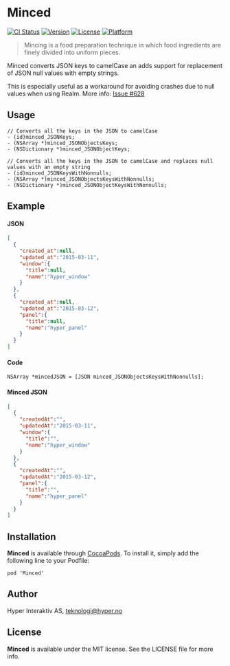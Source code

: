 # Minced

[![CI Status](http://img.shields.io/travis/hyperoslo/Minced.svg?style=flat)](https://travis-ci.org/hyperoslo/Minced)
[![Version](https://img.shields.io/cocoapods/v/Minced.svg?style=flat)](http://cocoadocs.org/docsets/Minced)
[![License](https://img.shields.io/cocoapods/l/Minced.svg?style=flat)](http://cocoadocs.org/docsets/Minced)
[![Platform](https://img.shields.io/cocoapods/p/Minced.svg?style=flat)](http://cocoadocs.org/docsets/Minced)

> Mincing is a food preparation technique in which food ingredients are finely divided into uniform pieces.

Minced converts JSON keys to camelCase an adds support for replacement of JSON null values with empty strings.

This is especially useful as a workaround for avoiding crashes due to null values when using Realm. More info: [Issue #628](https://github.com/realm/realm-cocoa/issues/628)

## Usage

```objc
// Converts all the keys in the JSON to camelCase
- (id)minced_JSONKeys;
- (NSArray *)minced_JSONObjectsKeys;
- (NSDictionary *)minced_JSONObjectKeys;

// Converts all the keys in the JSON to camelCase and replaces null values with an empty string
- (id)minced_JSONKeysWithNonnulls;
- (NSArray *)minced_JSONObjectsKeysWithNonnulls;
- (NSDictionary *)minced_JSONObjectKeysWithNonnulls;
```

## Example

#### JSON

```json
[
  {
    "created_at":null,
    "updated_at":"2015-03-11",
    "window":{
      "title":null,
      "name":"hyper_window"
    }
  },
  {
    "created_at":null,
    "updated_at":"2015-03-12",
    "panel":{
      "title":null,
      "name":"hyper_panel"
    }
  }
]
```

#### Code

```objc
NSArray *mincedJSON = [JSON minced_JSONObjectsKeysWithNonnulls];
```

#### Minced JSON

```json
[
  {
    "createdAt":"",
    "updatedAt":"2015-03-11",
    "window":{
      "title":"",
      "name":"hyper_window"
    }
  },
  {
    "createdAt":"",
    "updatedAt":"2015-03-12",
    "panel":{
      "title":"",
      "name":"hyper_panel"
    }
  }
]
```


## Installation

**Minced** is available through [CocoaPods](http://cocoapods.org). To install
it, simply add the following line to your Podfile:

`pod 'Minced'`

## Author

Hyper Interaktiv AS, teknologi@hyper.no

## License

**Minced** is available under the MIT license. See the LICENSE file for more info.
